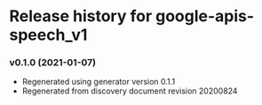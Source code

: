 # Release history for google-apis-speech_v1

### v0.1.0 (2021-01-07)

* Regenerated using generator version 0.1.1
* Regenerated from discovery document revision 20200824

